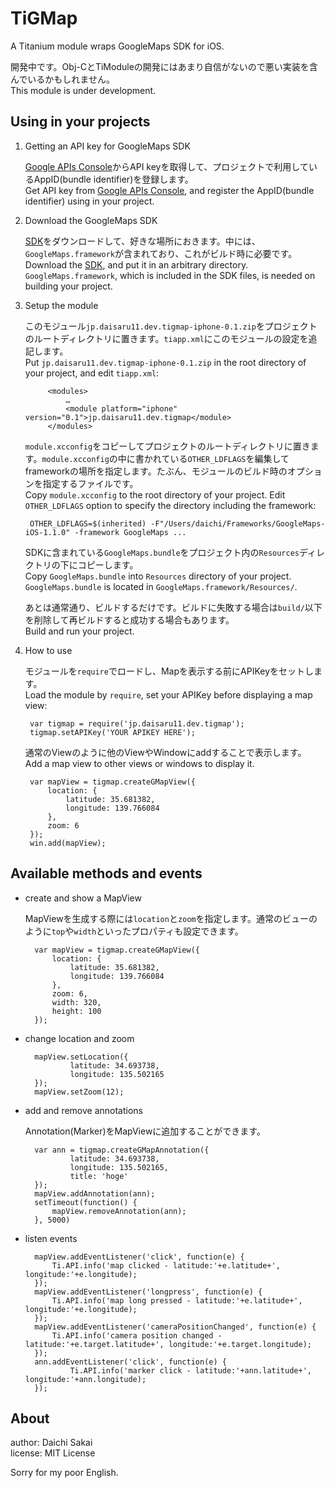 # TiGMap #

A Titanium module wraps GoogleMaps SDK for iOS.


開発中です。Obj-CとTiModuleの開発にはあまり自信がないので悪い実装を含んでいるかもしれません。  
This module is under development.


## Using in your projects ##


1. Getting an API key for GoogleMaps SDK
	
	[Google APIs Console](https://code.google.com/apis/console/)からAPI keyを取得して、プロジェクトで利用しているAppID(bundle identifier)を登録します。  
	Get API key from [Google APIs Console](https://code.google.com/apis/console/), and register the AppID(bundle identifier) using in your project.


2. Download the GoogleMaps SDK

	[SDK](https://developers.google.com/maps/documentation/ios/start?hl=ja)をダウンロードして、好きな場所におきます。中には、`GoogleMaps.framework`が含まれており、これがビルド時に必要です。  
	Download the [SDK](https://developers.google.com/maps/documentation/ios/start?hl=ja), and put it in an arbitrary directory. `GoogleMaps.framework`, which is included in the SDK files, is needed on building your project. 
	
	
3. Setup the module

	このモジュール`jp.daisaru11.dev.tigmap-iphone-0.1.zip`をプロジェクトのルートディレクトリに置きます。`tiapp.xml`にこのモジュールの設定を追記します。  
	Put `jp.daisaru11.dev.tigmap-iphone-0.1.zip` in the root directory of your project, and edit `tiapp.xml`:
	
			<modules>
				…
				<module platform="iphone" version="0.1">jp.daisaru11.dev.tigmap</module>
			</modules>


	`module.xcconfig`をコピーしてプロジェクトのルートディレクトリに置きます。`module.xcconfig`の中に書かれている`OTHER_LDFLAGS`を編集してframeworkの場所を指定します。たぶん、モジュールのビルド時のオプションを指定するファイルです。  
	Copy `module.xcconfig` to the root directory of your project. Edit `OTHER_LDFLAGS` option to specify the directory including the framework: 
	
		OTHER_LDFLAGS=$(inherited) -F"/Users/daichi/Frameworks/GoogleMaps-iOS-1.1.0" -framework GoogleMaps ...
	
	SDKに含まれている`GoogleMaps.bundle`をプロジェクト内の`Resources`ディレクトリの下にコピーします。  
	Copy `GoogleMaps.bundle` into `Resources` directory of your project. `GoogleMaps.bundle` is located in `GoogleMaps.framework/Resources/`.
	
	あとは通常通り、ビルドするだけです。ビルドに失敗する場合は`build/`以下を削除して再ビルドすると成功する場合もあります。  
	Build and run your project.
	
	
4. How to use

	モジュールを`require`でロードし、Mapを表示する前にAPIKeyをセットします。  
	Load the module by `require`, set your APIKey before displaying a map view:
	
		var tigmap = require('jp.daisaru11.dev.tigmap');
		tigmap.setAPIKey('YOUR APIKEY HERE');
		
	通常のViewのように他のViewやWindowにaddすることで表示します。  
	Add a map view to other views or windows to display it.
	
		var mapView = tigmap.createGMapView({
        	location: {
            	latitude: 35.681382,
               	longitude: 139.766084
        	},
        	zoom: 6
        });
        win.add(mapView);
        

## Available methods and events ##

* create and show a MapView
	
	MapViewを生成する際には`location`と`zoom`を指定します。通常のビューのように`top`や`width`といったプロパティも設定できます。  
	
		var mapView = tigmap.createGMapView({
       		location: {
        		latitude: 35.681382,
        		longitude: 139.766084
        	},
        	zoom: 6,
        	width: 320,
        	height: 100
		});
		
* change location and zoom
		
		mapView.setLocation({
                latitude: 34.693738,
                longitude: 135.502165
        });
        mapView.setZoom(12);

		
* add and remove annotations
	
	Annotation(Marker)をMapViewに追加することができます。
	
		var ann = tigmap.createGMapAnnotation({
                latitude: 34.693738,
                longitude: 135.502165,
                title: 'hoge'
        });
        mapView.addAnnotation(ann);
        setTimeout(function() {
        	mapView.removeAnnotation(ann);
        }, 5000)

* listen events
	
		mapView.addEventListener('click', function(e) {
        	Ti.API.info('map clicked - latitude:'+e.latitude+', longitude:'+e.longitude);
		});
		mapView.addEventListener('longpress', function(e) {
        	Ti.API.info('map long pressed - latitude:'+e.latitude+', longitude:'+e.longitude);
		});
		mapView.addEventListener('cameraPositionChanged', function(e) {
        	Ti.API.info('camera position changed - latitude:'+e.target.latitude+', longitude:'+e.target.longitude);
		});
		ann.addEventListener('click', function(e) {
                Ti.API.info('marker click - latitude:'+ann.latitude+', longitude:'+ann.longitude);
        });




## About ##

author: Daichi Sakai   
license: MIT License
   
Sorry for my poor English.
